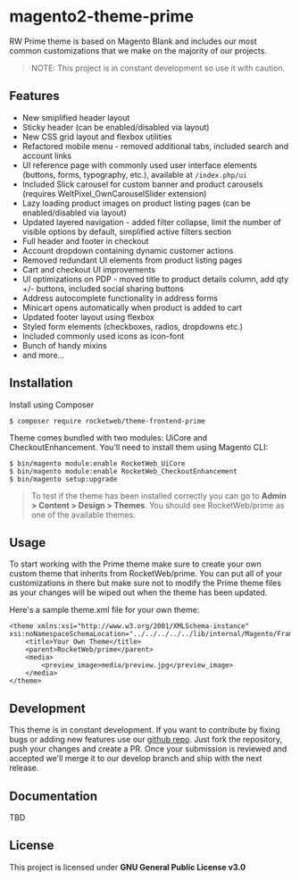 # magento2-theme-prime
RW Prime theme is based on Magento Blank and includes our most common customizations that we make on the majority of our projects. 

> NOTE: This project is in constant development so use it with caution.

## Features
* New smiplified header layout
* Sticky header (can be enabled/disabled via layout)
* New CSS grid layout and flexbox utilities
* Refactored mobile menu - removed additional tabs, included search and account links 
* UI reference page with commonly used user interface elements (buttons, forms, typography, etc.), available at `/index.php/ui`
* Included Slick carousel for custom banner and product carousels (requires WeltPixel_OwnCarouselSlider extension)
* Lazy loading product images on product listing pages (can be enabled/disabled via layout)
* Updated layered navigation - added filter collapse, limit the number of visible options by default, simplified active filters section
* Full header and footer in checkout
* Account dropdown containing dynamic customer actions
* Removed redundant UI elements from product listing pages
* Cart and checkout UI improvements 
* UI optimizations on PDP - moved title to product details column, add qty +/- buttons, included social sharing buttons
* Address autocomplete functionality in address forms
* Minicart opens automatically when product is added to cart
* Updated footer layout using flexbox
* Styled form elements (checkboxes, radios, dropdowns etc.)
* Included commonly used icons as icon-font
* Bunch of handy mixins 
* and more...

## Installation
Install using Composer
```
$ composer require rocketweb/theme-frontend-prime
```

Theme comes bundled with two modules: UiCore and CheckoutEnhancement. You'll need to install them using Magento CLI:
```
$ bin/magento module:enable RocketWeb_UiCore
$ bin/magento module:enable RocketWeb_CheckoutEnhancement
$ bin/magento setup:upgrade
```

> To test if the theme has been installed correctly you can go to **Admin > Content > Design > Themes**. You should see RocketWeb/prime as one of the available themes.

## Usage
To start working with the Prime theme make sure to create your own custom theme that inherits from RocketWeb/prime. You can put all of your customizations in there but make sure not to modify the Prime theme files as your changes will be wiped out when the theme has been updated.

Here's a sample theme.xml file for your own theme:
```
<theme xmlns:xsi="http://www.w3.org/2001/XMLSchema-instance" xsi:noNamespaceSchemaLocation="../../../../../lib/internal/Magento/Framework/Config/etc/theme.xsd">
    <title>Your Own Theme</title>
    <parent>RocketWeb/prime</parent>
    <media>
        <preview_image>media/preview.jpg</preview_image>
    </media>
</theme>
```

## Development
This theme is in constant development. If you want to contribute by fixing bugs or adding new features use our [github repo](https://github.com/rocketweb-fed/magento2-theme-prime). Just fork the repository, push your changes and create a PR. Once your submission is reviewed and accepted we'll merge it to our develop branch and ship with the next release.


## Documentation
TBD


## License
This project is licensed under **GNU General Public License v3.0**
